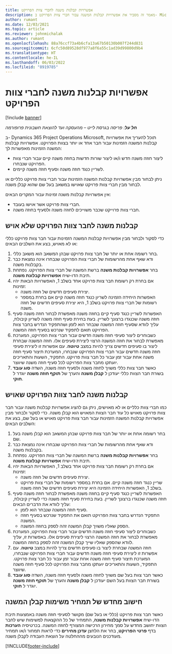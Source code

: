 ```yaml
---
title: אפשרויות קבלנות משנה לחברי צוות הפרויקט
description: מאמר זה מסביר את אפשרויות קבלנות המשנה עבור חברי צוות הפרויקט ב- Microsoft Dynamics 365 Project Operations‏.
author: rumant
ms.date: 12/03/2021
ms.topic: article
ms.reviewer: johnmichalak
ms.author: rumant
ms.openlocfilehash: 88a76ccf73a4b6cfa13a67b50130b007f244d831
ms.sourcegitcommit: 6cfc50d89528df977a8f6a55c1ad39d99800d9b4
ms.translationtype: HT
ms.contentlocale: he-IL
ms.lasthandoff: 06/03/2022
ms.locfileid: "8919785"
---
```

# <a name="subcontracting-options-for-project-team-members"></a>אפשרויות קבלנות משנה לחברי צוות הפרויקט

[!include [banner](../../includes/dataverse-preview.md)]

_**חל על**: פריסה בגרסת לייט – מהעסקה ועד להוצאת חשבונית פרופורמה_

ב- Dynamics 365 Project Operations‏ Microsoft, תוכל להעריך את אפשרויות קבלנות המשנה הזמינות עבור חבר אחד או יותר בצוות הפרויקט. אפשרויות קבלנות המשנה הזמינות מאפשרות לך:

- ליצור חוזה משנה חדש ו/או ליצור שורות חדשות בחוזה משנה קיים עבור חברי צוות הפרויקט שנבחרו. 
- לשריין כנגד חוזה משנה וסעיף חוזה משנה קיימים. 

ניתן לבחור מבין אפשרויות קבלנות המשנה הזמינות עבור חברי צוות פרויקט כלליים או לבחור מבין חברי צוות פרויקט שאוישו במשאב בעל שם שהוא קבלן משנה. 

אין אפשרויות קבלנות משנה זמינות עבור המקרים הבאים:

- חברי צוות פרויקט אשר אוישו בעובד. 
- חברי צוות פרוייקט שכבר משוייכים לחוזה משנה ולסעיף בחוזה משנה. 

## <a name="subcontracting-an-unstaffed-project-team-member"></a>קבלנות משנה לחבר צוות הפרויקט שלא אויש

כדי לסקור ולבחור מבין אפשרויות קבלנות המשנה הזמינות עבור חבר צוות פרויקט כללי או לא מאויש, בצע את השלבים הבאים:

1. בחר רשומה אחת או יותר של חבר צוות פרויקט שבהן המשאב הוא משאב כללי.
2. ודא שאף אחת מהרשומות של חברי צוות הפרויקט שנבחרו אינה נמצאת כבר בקבלנות משנה. 
3. בחר **אפשרויות קבלנות משנה** ברשת המשנה של חברי צוות הפרויקט. נפתחת תיבת הדו-שיח **אפשרויות קבלונת משנה**. 
4. אם בחרת רק רשומת חבר צוות פרויקט אחד בשלב 1, האפשרויות הבאות יהיו זמינות:
    - יצירת סעיפים חדשים של חוזה משנה. 
    - האפשרות היחידה הזמינה לשריון כנגד חוזה משנה קיים אם בחרת במספר רשומות של חברי צוות פרויקט בשלב 1, היא יצירת סעיפים חדשים של חוזה משנה.
5. האפשרות לשריין כנגד סעיף קיים בחוזה משנה מאפשרת לבחור חוזה משנה סעיף חוזה משנה שכנגדו ברצונך לשריין. בעת בחירת סעיף חוזה משנה לשריון קיבולת, עליך לוודא שסעיף חוזה המשנה שנבחר הוא לזמן ושהתפקיד הנדרש בחבר צוות הפרויקט תואם לתפקיד שנרכש בסעיף חוזה המשנה.
6. כשבוחרים ליצור סעיפי חוזה משנה חדשים עבור חברי צוות הפרויקט, המערכת מאפשרת לבחור את חוזה המשנה הרצוי ליצירת סעיפים אלו. חוזה המשנה שבחרת ליצור בו סעיפים חדשים צריך להיות במצב **טיוטה**. עם אפשרות זו ליצירת סעיפי חוזה משנה חדשים עבור חברי צוות הפרויקט שנבחרו, המערכת תיצור סעיף חוזה משנה אחת עבור זמן עבור כל חבר צוות פרויקט. התפקיד, השעות והתאריכים יועתקו מחבר צוות הפרויקט לכל סעיף חוזה משנה שיווצר. 
7. כאשר חבר צוות כללי משויך לחוזה משנה ולסעיף חוזה משנה, השדה **סוג עובד** בשורת חבר הצוות כללי יעודכן ל **קבלן משנה** והערך של **תוקף חוזה משנה** יוגדר ל **חוקי**.

## <a name="subcontracting-a-staffed-project-team-member"></a>קבלנות משנה לחבר צוות הפרויקט שאויש

כמו חברי צוות כלליים או לא מאוישים, ניתן גם להציג אפשרויות קבלנות משנה עבור חבר צוות פרויקט מאויש כל עוד חבר הצוות המאויש הוא קבלן משנה. כדי לסקור ולבחור מבין אפשרויות קבלנות המשנה הזמינות עבור חבר צוות פרויקט מאויש או בעל שם, בצע את השלבים הבאים:

1. בחר רשומה אחת או יותר של חבר צוות פרויקט שבהן המשאב הוא קבלן משנה בעל שם.
2. ודא שאף אחת מהרשומות של חברי צוות הפרויקט שנבחרו אינה נמצאת כבר בקבלנות משנה. 
3. בחר **אפשרויות קבלנות משנה** ברשת המשנה של חברי צוות הפרויקט. נפתחת תיבת הדו-שיח **אפשרויות קבלונת משנה**. 
4. אם בחרת רק רשומת חבר צוות פרויקט אחד בשלב 1, האפשרויות הבאות יהיו זמינות:
      - יצירת סעיפים חדשים של חוזה משנה.
      - שריין כנגד חוזה משנה קיים.
  אם בחרת במספר רשומות של חברי צוות פרויקט בשלב 1, האפשרות היחידה הזמינה היא יצירת סעיפים חדשים של חוזה משנה.
5. האפשרות לשריין כנגד סעיף קיים בחוזה משנה מאפשרת לבחור חוזה משנה סעיף חוזה משנה שכנגדו ברצונך לשריין. בעת בחירת סעיף חוזה משנה כדי לשריין קיבולת, עליך לוודא את הדברים הבאים:
      - סעיף חוזה המשנה שנבחר הוא לזמן. 
      - התפקיד הנדרש בחבר צוות הפרויקט תואם את התפקיד שנרכש בסעיף חוזה המשנה. 
      - הספק שאליו משויך קבלן המשנה זהה לספק בחוזה המשנה.
6. כשבוחרים ליצור סעיפי חוזה משנה חדשים עבור חברי צוות הפרויקט, המערכת מאפשרת לבחור את חוזה המשנה הרצוי ליצירת סעיפים אלו. באפשרות זו, עליך לוודא שהספק שאליו שייך קבלן המשנה זהה לספק בחוזה המשנה. 
7. חוזה המשנה שבחרת ליצור בו סעיפים חדשים צריך להיות במצב **טיוטה**. עם אפשרות זו ליצירת סעיפי חוזה משנה חדשים עבור חברי צוות הפרויקט שנבחרו, המערכת תיצור סעיף חוזה משנה אחת עבור זמן עבור כל חבר צוות פרויקט. התפקיד, השעות והתאריכים יועתקו מחבר צוות הפרויקט לכל סעיף חוזה משנה שיווצר.  
8. כאשר חבר צוות בעל שם משויך לחוזה משנה ולסעיף חוזה משנה, השדה **סוג עובד** בשורת חבר הצוות בעל השם יעודכן ל **קבלן משנה** והערך של **תוקף חוזה משנה** יוגדר ל **חוקי**.

## <a name="re-costing-subcontractor-assignments"></a>חישוב מחדש של תמחיר משימות קבלן המשנה

כאשר חבר צוות פרויקט (כללי או בעל שם) מקושר לסעיפי חוזה משנה באמצעות תיבת הדו-שיח **אפשרויות קבלנות משנה**, התמחיר של כל ההקצאות למשימות שיש לחבר הצוות יחושב מחדש על סמך מחירון הרכישה המצורף לחוזה המשנה. בכרטיסיה **הערכות** בדף **פרטי הפרויקט**, בחר את הלחצן **עדכן מחירים** כדי לראות תמחור ו/או תמחיר מעודכנים הנובעים מההחלטה על הוצאת העבודה לקבלן משנה.

[!INCLUDE[footer-include](../../includes/footer-banner.md)]
